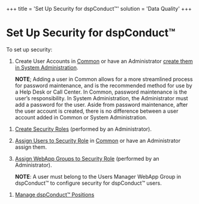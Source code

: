 +++
title = 'Set Up Security for dspConduct™'
solution = 'Data Quality'
+++

# Set Up Security for dspConduct™

To set up security:

1.  Create User Accounts in
    [Common](../../../Platform/Common/Use_Cases/Create_User_Accounts_in_Common.htm)
    or have an Administrator [create them in System
    Administration](../../../Platform/Sys_Admin/Use_Cases/Create_User_Accounts_in_System_Administration.htm).
    
    **NOTE**; Adding a user in Common allows for a more streamlined
    process for password maintenance, and is the recommended method for
    use by a Help Desk or Call Center. In Common, password maintenance
    is the user’s responsibility. In System Administration, the
    Administrator must add a password for the user. Aside from password
    maintenance, after the user account is created, there is no
    difference between a user account added in Common or System
    Administration.

<!-- end list -->

1.  [Create Security
    Roles](../../../Platform/Sys_Admin/Use_Cases/Delivered_Security_Roles.htm)
    (performed by an Administrator).

2.  [Assign Users to Security
    Role](../../../Platform/Sys_Admin/Use_Cases/Assign_Users_to_Security_Roles.htm)
    in
    [Common](../../../Platform/Common/Use_Cases/Assign_a_User_to_a_Security_Role_in_Common.htm)
    or have an Administrator assign them.

3.  [Assign WebApp Groups to Security
    Role](../../../Platform/Sys_Admin/Use_Cases/Assign_WebApp_Groups_to_Security_Role.htm)
    (performed by an Administrator).
    
    **NOTE**: A user must belong to the Users Manager WebApp Group in
    dspConduct™ to configure security for dspConduct™ users.  

<!-- end list -->

1.  [Manage dspConduct™ Positions](../Use_Cases/Manage_Positions.htm)
